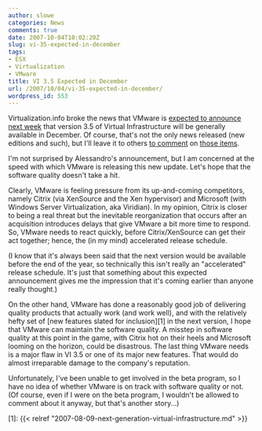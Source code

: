 ```yaml
---
author: slowe
categories: News
comments: true
date: 2007-10-04T10:02:20Z
slug: vi-35-expected-in-december
tags:
- ESX
- Virtualization
- VMware
title: VI 3.5 Expected in December
url: /2007/10/04/vi-35-expected-in-december/
wordpress_id: 553
---
```


Virtualization.info broke the news that VMware is [expected to announce next week](http://www.virtualization.info/2007/10/vmware-infrastructure-35-and-esx-server.html) that version 3.5 of Virtual Infrastructure will be generally available in December. Of course, that's not the only news released (new editions and such), but I'll leave it to others [to comment](http://feeds.feedburner.com/~r/ThinClients/~3/164915821/Pricing-for-ESX-Server-3i-stand-alone-to-be-less.aspx) on [those items](http://h0bbel.p0ggel.org/vmware-esx-server-3-5-and-3i-details).

I'm not surprised by Alessandro's announcement, but I am concerned at the speed with which VMware is releasing this new update. Let's hope that the software quality doesn't take a hit.

Clearly, VMware is feeling pressure from its up-and-coming competitors, namely Citrix (via XenSource and the Xen hypervisor) and Microsoft (with Windows Server Virtualization, aka Viridian). In my opinion, Citrix is closer to being a real threat but the inevitable reorganization that occurs after an acquisition introduces delays that give VMware a bit more time to respond. So, VMware needs to react quickly, before Citrix/XenSource can get their act together; hence, the (in my mind) accelerated release schedule.

(I know that it's always been said that the next version would be available before the end of the year, so technically this isn't really an "accelerated" release schedule. It's just that something about this expected announcement gives me the impression that it's coming earlier than anyone really thought.)

On the other hand, VMware has done a reasonably good job of delivering quality products that actually work (and work well), and with the relatively hefty set of [new features slated for inclusion][1] in the next version, I hope that VMware can maintain the software quality. A misstep in software quality at this point in the game, with Citrix hot on their heels and Microsoft looming on the horizon, could be disastrous. The last thing VMware needs is a major flaw in VI 3.5 or one of its major new features. That would do almost irreparable damage to the company's reputation.

Unfortunately, I've been unable to get involved in the beta program, so I have no idea of whether VMware is on track with software quality or not. (Of course, even if I were on the beta program, I wouldn't be allowed to comment about it anyway, but that's another story...)

[1]: {{< relref "2007-08-09-next-generation-virtual-infrastructure.md" >}}
